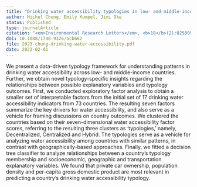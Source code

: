 ```yaml
---
title: "Drinking water accessibility typologies in low- and middle-income countries"
author: Hichul Chung, Emily Kumpel, Jimi Oke
status: Published
type: journalArticle
citation: "<em>Environmental Research Letters</em>, <b>18</b>(2):025009"
doi: 10.1088/1748-9326/acb662
file: 2023-chung-drinking-water-accessibility.pdf
date: 2023-02-01
---
```



We present a data-driven typology framework for understanding patterns in drinking water accessibility across low- and middle-income countries. Further, we obtain novel typology-specific insights regarding the relationships between possible explanatory variables and typology outcomes. First, we conducted exploratory factor analysis to obtain a smaller set of interpretable factors from the initial set of 17 drinking water accessibility indicators from 73 countries. The resulting seven factors summarize the key drivers for water accessibility, and also serve as a vehicle for framing discussions on country outcomes. We clustered the countries based on their seven-dimensional water accessibility factor scores, referring to the resulting three clusters as ‘typologies,’ namely, Decentralized, Centralized and Hybrid. The typologies serve as a vehicle for analyzing water accessibility among countries with similar patterns, in contrast with geographically-based approaches. Finally, we fitted a decision tree classifier to analyze relationships between a country’s typology membership and socioeconomic, geographic and transportation explanatory variables. We found that private car ownership, population density and per-capita gross domestic product are most relevant in predicting a country’s drinking water accessibility typology.
